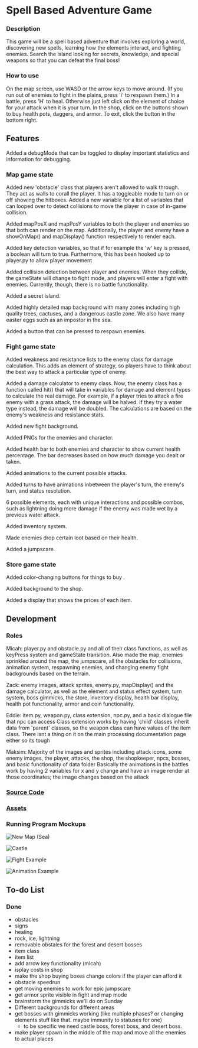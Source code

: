 # Spell Based Adventure Game

###

### Description
This game will be a spell based adventure that involves exploring a world, discovering new spells, learning how the elements interact, and fighting enemies. Search the island looking for secrets, knowledge, and special weapons so that you can defeat the final boss!

### How to use
On the map screen, use WASD or the arrow keys to move around. (If you run out of enemies to fight in the plains, press 'i' to respawn them.)
In a battle, press 'H' to heal. Otherwise just left click on the element of choice for your attack when it is your turn.
In the shop, click on the buttons shown to buy health pots, daggers, and armor. To exit, click the button in the bottom right.

## Features
Added a debugMode that can be toggled to display important statistics and information for debugging.

### Map game state
Added new 'obstacle' class that players aren't allowed to walk through. They act as walls to corall the player. It has a toggleable mode to turn on or off showing the hitboxes.
Added a new variable for a list of variables that can looped over to detect collisions to move the player in case of in-game collision. 

Added mapPosX and mapPosY variables to both the player and enemies so that both can render on the map. Additionally, the player and enemy have a showOnMap() and mapDisplay() function respectively to render each.

Added key detection variables, so that if for example the 'w' key is pressed, a boolean will turn to true. Furthermore, this has been hooked up to player.py to allow player movement

Added collision detection between player and enemies. When they collide, the gameState will change to fight mode, and players will enter a fight with enemies. Currently, though, there is no battle functionality.

Added a secret island.

Added highly detailed map background with many zones including high quality trees, cactuses, and a dangerous castle zone. We also have many easter eggs such as an impostor in the sea.

Added a button that can be pressed to respawn enemies.

### Fight game state
Added weakness and resistance lists to the enemy class for damage calculation. This adds an element of strategy, so players have to think about the best way to attack a particular type of enemy.

Added a damage calculator to enemy class. Now, the enemy class has a function called hit() that will take in variables for damage and element types to calculate the real damage. For example, if a player tries to attack a fire enemy with a grass attack, the damage will be halved. If they try a water type instead, the damage will be doubled. The calculations are based on the enemy's weakness and resistance stats.

Added new fight background.

Added PNGs for the enemies and character.

Added health bar to both enemies and character to show current health percentage. The bar decreases based on how much damage you dealt or taken.

Added animations to the current possible attacks.

Added turns to have animations inbetween the player's turn, the enemy's turn, and status resolution.

6 possible elements, each with unique interactions and possible combos, such as lightning doing more damage if the enemy was made wet by a previous water attack.

Added inventory system.

Made enemies drop certain loot based on their health.

Added a jumpscare.

### Store game state
Added color-changing buttons for things to buy .

Added background to the shop.

Added a display that shows the prices of each item.

## Development

### Roles
Micah: player.py and obstacle.py and all of their class functions, as well as keyPress system and gameState transition. Also made the map, enemies sprinkled around the map, the jumpscare, all the obstacles for collisions, animation system, respawning enemies, and changing enemy fight backgrounds based on the terrain.

Zack: enemy images, attack sprites,  enemy.py, mapDisplay() and the damage calculator, as well as the element and status effect system, turn system, boss gimmicks, the store, inventory display, health bar display, health pot functionality, armor and coin functionality. 

Eddie: item.py, weapon.py, class extension, npc.py, and a basic dialogue file that npc can access
Class extension works by having 'child' classes inherit data from 'parent' classes, so the weapon class can have values of the item class. There isnt a thing on it on the main processing documentation page either so its tough

Maksim: Majority of the images and sprites including attack icons, some enemy images, the player, attacks, the shop, the shopkeeper, npcs, bosses, and basic functionality of data folder
Basically the animations in the battles work by having 2 variables for x and y change and have an image render at those coordinates; the image changes based on the attack

### [Source Code](https://github.com/MisterNo0ne/PythonGroupTwoA2Prog/tree/main/mainThing)

### [Assets](https://github.com/MisterNo0ne/PythonGroupTwoA2Prog/tree/main/mainThing/data)

### Running Program Mockups
![New Map (Sea)](https://github.com/MisterNo0ne/PythonGroupTwoA2Prog/blob/main/images/New%20Map%20(Sea).png?raw=true)

![Castle](https://github.com/MisterNo0ne/PythonGroupTwoA2Prog/assets/111779779/f1f419e4-30fa-4ce3-bd23-15614cc7b793)

![Fight Example](https://github.com/MisterNo0ne/PythonGroupTwoA2Prog/blob/main/images/Fight%20Example.png?raw=true)

![Animation Example](https://github.com/MisterNo0ne/PythonGroupTwoA2Prog/blob/main/images/Animation%20Example.png?raw=true)

## To-do List

### Done
- obstacles
- signs
- healing
- rock, ice, lightning
- removable obstales for the forest and desert bosses
- item class
- item list
- add arrow key functionality (micah)
- isplay costs in shop
- make the shop buying boxes change colors if the player can afford it 
- obstacle speedrun
- get moving enemies to work for epic jumpscare
- get armor sprite visible in fight and map mode
- brainstorm the gimmicks we'll do on Sunday
- Different backgrounds for different areas
- get bosses with gimmicks working (like multiple phases? or changing elements stuff like that. maybe immunity to statuses for one)
  - to be specific we need castle boss, forest boss, and desert boss. 
- make player spawn in the middle of the map and move all the enemies to actual places
